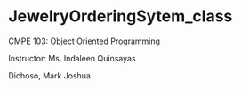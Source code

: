 # JewelryOrderingSytem_class
CMPE 103: Object Oriented Programming

Instructor: Ms. Indaleen Quinsayas

Dichoso, Mark Joshua
